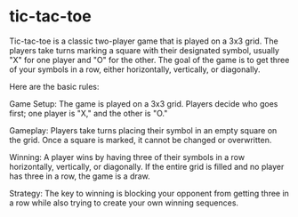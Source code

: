 # tic-tac-toe

Tic-tac-toe is a classic two-player game that is played on a 3x3 grid. The players take turns marking a square with their designated symbol, usually "X" for one player and "O" for the other. The goal of the game is to get three of your symbols in a row, either horizontally, vertically, or diagonally.

Here are the basic rules:

Game Setup:
The game is played on a 3x3 grid.
Players decide who goes first; one player is "X," and the other is "O."

Gameplay:
Players take turns placing their symbol in an empty square on the grid.
Once a square is marked, it cannot be changed or overwritten.

Winning:
A player wins by having three of their symbols in a row horizontally, vertically, or diagonally.
If the entire grid is filled and no player has three in a row, the game is a draw.

Strategy:
The key to winning is blocking your opponent from getting three in a row while also trying to create your own winning sequences.
